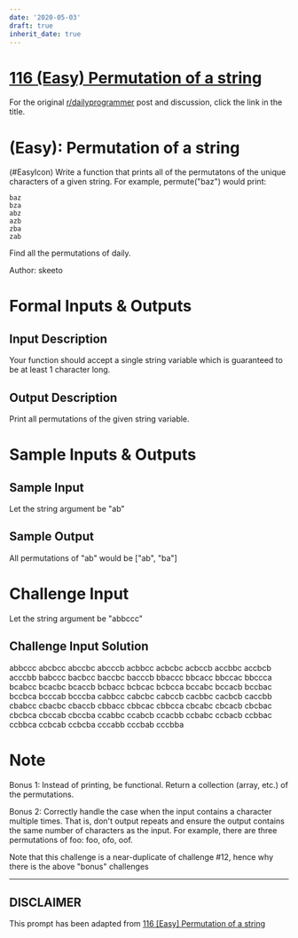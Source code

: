 ```yaml
---
date: '2020-05-03'
draft: true
inherit_date: true
---
```


# [116 (Easy) Permutation of a string](https://www.reddit.com/r/dailyprogrammer/comments/164zvs/010713_challenge_116_easy_permutation_of_a_string/)

For the original [r/dailyprogrammer](https://www.reddit.com/r/dailyprogrammer/) post and discussion, click the link in the title.

#  (Easy): Permutation of a string
(#EasyIcon)
Write a function that prints all of the permutatons of the unique characters of a given string. For example, permute("baz") would print:


```
baz
bza
abz
azb
zba
zab
```
Find all the permutations of daily.

Author: skeeto

# Formal Inputs & Outputs
## Input Description
Your function should accept a single string variable which is guaranteed to be at least 1 character long.

## Output Description
Print all permutations of the given string variable.

# Sample Inputs & Outputs
## Sample Input
Let the string argument be "ab"

## Sample Output
All permutations of "ab" would be ["ab", "ba"]

# Challenge Input
Let the string argument be "abbccc"

## Challenge Input Solution
abbccc abcbcc abccbc abcccb acbbcc acbcbc acbccb accbbc accbcb acccbb babccc bacbcc baccbc bacccb bbaccc bbcacc bbccac bbccca bcabcc bcacbc bcaccb bcbacc bcbcac bcbcca bccabc bccacb bccbac bccbca bcccab bcccba cabbcc cabcbc cabccb cacbbc cacbcb caccbb cbabcc cbacbc cbaccb cbbacc cbbcac cbbcca cbcabc cbcacb cbcbac cbcbca cbccab cbccba ccabbc ccabcb ccacbb ccbabc ccbacb ccbbac ccbbca ccbcab ccbcba cccabb cccbab cccbba 

# Note
Bonus 1: Instead of printing, be functional. Return a collection (array, etc.) of the permutations.

Bonus 2: Correctly handle the case when the input contains a character multiple times. That is, don't output repeats and ensure the output contains the same number of characters as the input. For example, there are three permutations of foo: foo, ofo, oof.

Note that this challenge is a near-duplicate of challenge #12, hence why there is the above "bonus" challenges


----
## **DISCLAIMER**
This prompt has been adapted from [116 [Easy] Permutation of a string](https://www.reddit.com/r/dailyprogrammer/comments/164zvs/010713_challenge_116_easy_permutation_of_a_string/
)
